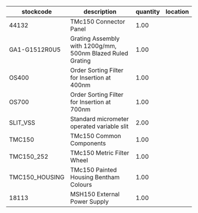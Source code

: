 |stockcode|description|quantity|location|
|---------|-----------|--------|--------|
|44132|TMc150 Connector Panel|1.00||
|GA1-G1512R0U5|Grating Assembly with 1200g/mm, 500nm Blazed Ruled Grating|1.00||
|OS400|Order Sorting Filter for Insertion at 400nm|1.00||
|OS700|Order Sorting Filter for Insertion at 700nm|1.00||
|SLIT_VSS|Standard micrometer operated variable slit|2.00||
|TMC150|TMc150 Common Components|1.00||
|TMC150_252|TMc150 Metric Filter Wheel|1.00||
|TMC150_HOUSING|TMc150 Painted Housing Bentham Colours|1.00||
|18113|MSH150 External Power Supply|1.00||
